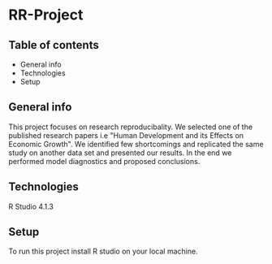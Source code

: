 # RR-Project


## Table of contents
* General info 
* Technologies 
* Setup 

## General info
This project focuses on research reproducibality. We selected one of the published research papers i.e "Human Development and its Effects on Economic Growth". 
We identified few shortcomings and replicated the same study on another data set and presented our results. In the end we performed model diagnostics and proposed conclusions.

## Technologies
R Studio 4.1.3

## Setup
To run this project install R studio on your local machine.
